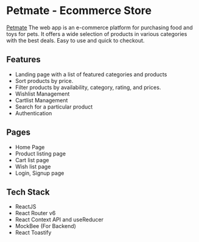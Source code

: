 # Petmate - Ecommerce Store
[Petmate](https://petmate-ecommerce-react.vercel.app/)
The web app is an e-commerce platform for purchasing food and toys for pets. It offers a wide selection of products in various categories with the best deals. Easy to use and quick to checkout.

## Features
- Landing page with a list of featured categories and products
- Sort products by price.
- Filter products by availability, category, rating, and prices.
- Wishlist Management
- Cartlist Management
- Search for a particular product
- Authentication

## Pages
- Home Page
- Product listing page
- Cart list page
- Wish list page
- Login, Signup page

## Tech Stack
- ReactJS
- React Router v6
- React Context API and useReducer
- MockBee (For Backend)
- React Toastify

